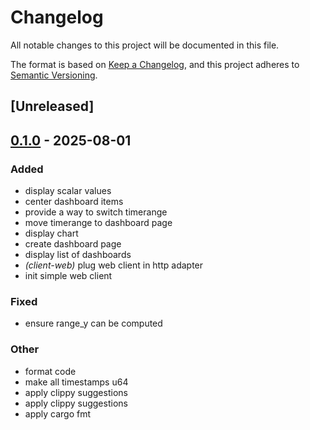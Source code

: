 # Changelog

All notable changes to this project will be documented in this file.

The format is based on [Keep a Changelog](https://keepachangelog.com/en/1.0.0/),
and this project adheres to [Semantic Versioning](https://semver.org/spec/v2.0.0.html).

## [Unreleased]

## [0.1.0](https://github.com/jdrouet/myhomelab/releases/tag/myhomelab-client-web-v0.1.0) - 2025-08-01

### Added

- display scalar values
- center dashboard items
- provide a way to switch timerange
- move timerange to dashboard page
- display chart
- create dashboard page
- display list of dashboards
- *(client-web)* plug web client in http adapter
- init simple web client

### Fixed

- ensure range_y can be computed

### Other

- format code
- make all timestamps u64
- apply clippy suggestions
- apply clippy suggestions
- apply cargo fmt
